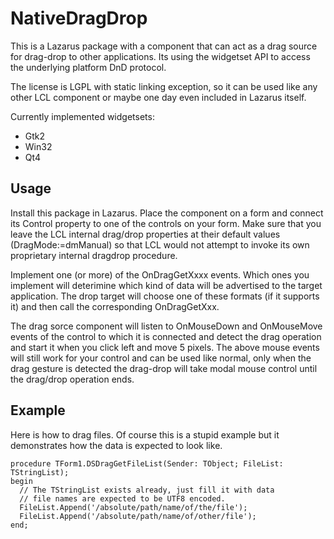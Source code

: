 NativeDragDrop
==============

This is a Lazarus package with a component that can act as a drag source
for drag-drop to other applications. Its using the widgetset API to
access the underlying platform DnD protocol.

The license is LGPL with static linking exception, so it can be used like
any other LCL component or maybe one day even included in Lazarus itself.

Currently implemented widgetsets:
  * Gtk2
  * Win32
  * Qt4

Usage
-----
Install this package in Lazarus. Place the component on a form and
connect its Control property to one of the controls on your form.
Make sure that you leave the LCL internal drag/drop properties at
their default values (DragMode:=dmManual) so that LCL would not
attempt to invoke its own proprietary internal dragdrop procedure.

Implement one (or more) of the OnDragGetXxxx events. Which ones you
implement will deterimine which kind of data will be advertised to the
target application. The drop target will choose one of these formats
(if it supports it) and then call the corresponding OnDragGetXxx.

The drag sorce component will listen to OnMouseDown and OnMouseMove
events of the control to which it is connected and detect the drag
operation and start it when you click left and move 5 pixels. The
above mouse events will still work for your control and can be used
like normal, only when the drag gesture is detected the drag-drop
will take modal mouse control until the drag/drop operation ends.

Example
-------
Here is how to drag files. Of course this is a stupid example but it
demonstrates how the data is expected to look like.

    procedure TForm1.DSDragGetFileList(Sender: TObject; FileList: TStringList);
    begin
      // The TStringList exists already, just fill it with data
      // file names are expected to be UTF8 encoded.
      FileList.Append('/absolute/path/name/of/the/file');
      FileList.Append('/absolute/path/name/of/other/file');
    end;
